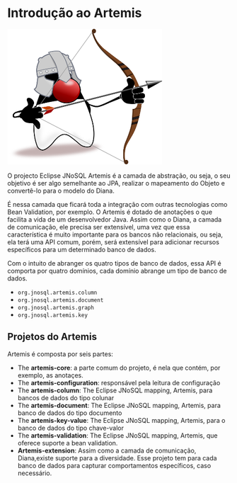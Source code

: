 # Introdução ao Artemis

![](../../.gitbook/assets/duke-artemis-min.png)

O projecto Eclipse JNoSQL Artemis é a camada de abstração, ou seja, o seu objetivo é ser algo semelhante ao JPA, realizar o mapeamento do Objeto e convertê-lo para o modelo do Diana.

É nessa camada que ficará toda a integração com outras tecnologias como Bean Validation, por exemplo. O Artemis é dotado de anotações o que facilita a vida de um desenvolvedor Java. Assim como o Diana, a camada de comunicação, ele precisa ser extensível, uma vez que essa característica é muito importante para os bancos não relacionais, ou seja, ela terá uma API comum, porém, será extensível para adicionar recursos específicos para um determinado banco de dados.

Com o intuito de abranger os quatro tipos de banco de dados, essa API é comporta por quatro domínios, cada domínio abrange um tipo de banco de dados.

* `org.jnosql.artemis.column`
* `org.jnosql.artemis.document`
* `org.jnosql.artemis.graph`
* `org.jnosql.artemis.key`

## Projetos do Artemis

Artemis é composta por seis partes:

* The **artemis-core**: a parte comum do projeto, é nela que contém, por exemplo, as anotaçes.
* The **artemis-configuration**: responsável pela leitura de configuração
* The **artemis-column**: The Eclipse JNoSQL mapping, Artemis, para bancos de dados do tipo colunar
* The **artemis-document**: The Eclipse JNoSQL mapping, Artemis, para banco de dados do tipo documento
* The **artemis-key-value**: The Eclipse JNoSQL mapping, Artemis, para o banco de dados do tipo chave-valor
* The **artemis-validation**: The Eclipse JNoSQL mapping, Artemis, que oferece suporte a bean validation.
* **Artemis-extension**: Assim como a camada de comunicação, Diana,existe suporte para a diversidade. Esse projeto tem para cada banco de dados para capturar comportamentos específicos, caso necessário.

